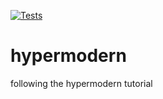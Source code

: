 [![Tests](https://github.com/<your-username>/hypermodern-python/workflows/Tests/badge.svg)](https://github.com/<your-username>/hypermodern-python/actions?workflow=Tests)

# hypermodern
following the hypermodern tutorial
